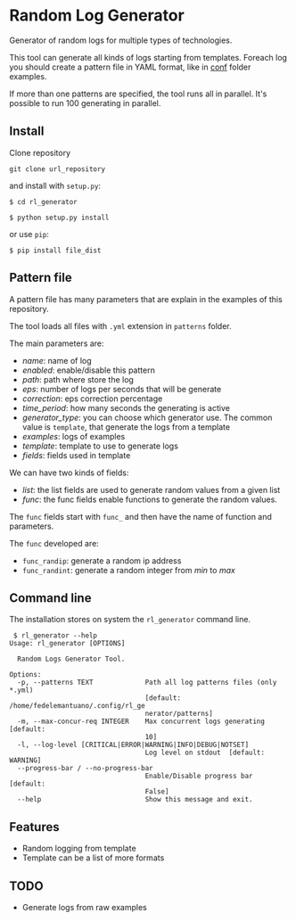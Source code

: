 # Random Log Generator

Generator of random logs for multiple types of technologies.

This tool can generate all kinds of logs starting from templates.
Foreach log you should create a pattern file in YAML format, like in [conf](conf/) folder examples.

If more than one patterns are specified, the tool runs all in parallel. It's possible to run 100 generating in parallel.


## Install

Clone repository

```
git clone url_repository
```

and install with `setup.py`:

```
$ cd rl_generator

$ python setup.py install
```

or use `pip`:

```
$ pip install file_dist
```


## Pattern file

A pattern file has many parameters that are explain in the examples of this repository.

The tool loads all files with `.yml` extension in `patterns` folder.

The main parameters are:

 - _name_: name of log
 - _enabled_: enable/disable this pattern
 - _path_: path where store the log
 - _eps_: number of logs per seconds that will be generate
 - _correction_: eps correction percentage
 - _time_period_: how many seconds the generating is active
 - _generator_type_: you can choose which generator use. The common value is `template`, that generate the logs from a template
 - _examples_: logs of examples
 - _template_: template to use to generate logs
 - _fields_: fields used in template

We can have two kinds of fields:
 - _list_: the list fields are used to generate random values from a given list
 - _func_: the func fields enable functions to generate the random values.

The `func` fields start with `func_` and then have the name of function and parameters.

The `func` developed are:
 - `func_randip`: generate a random ip address
 - `func_randint`: generate a random integer from _min_ to _max_


## Command line

The installation stores on system the `rl_generator` command line.

```
 $ rl_generator --help
Usage: rl_generator [OPTIONS]

  Random Logs Generator Tool.

Options:
  -p, --patterns TEXT             Path all log patterns files (only *.yml)
                                  [default: /home/fedelemantuano/.config/rl_ge
                                  nerator/patterns]
  -m, --max-concur-req INTEGER    Max concurrent logs generating  [default:
                                  10]
  -l, --log-level [CRITICAL|ERROR|WARNING|INFO|DEBUG|NOTSET]
                                  Log level on stdout  [default: WARNING]
  --progress-bar / --no-progress-bar
                                  Enable/Disable progress bar  [default:
                                  False]
  --help                          Show this message and exit.

```


## Features

 - Random logging from template
 - Template can be a list of more formats


## TODO

 - Generate logs from raw examples
